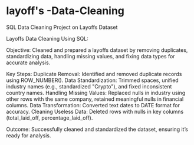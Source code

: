 # layoff's -Data-Cleaning
SQL Data Cleaning Project on Layoffs Dataset



Layoffs Data Cleaning Using SQL:

Objective:
Cleaned and prepared a layoffs dataset by removing duplicates, standardizing data, handling missing values, and fixing data types for accurate analysis.

Key Steps:
Duplicate Removal: Identified and removed duplicate records using ROW_NUMBER().
Data Standardization: Trimmed spaces, unified industry names (e.g., standardized "Crypto"), and fixed inconsistent country names.
Handling Missing Values: Replaced nulls in industry using other rows with the same company, retained meaningful nulls in financial columns.
Data Transformation: Converted text dates to DATE format for accuracy.
Cleaning Useless Data: Deleted rows with nulls in key columns (total_laid_off, percentage_laid_off).

Outcome:
Successfully cleaned and standardized the dataset, ensuring it’s ready for analysis.

